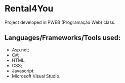 # Rental4You
Project developed in PWEB (Programação Web) class.

## Languages/Frameworks/Tools used: 
  - Asp.net;
  - C#;
  - HTML;
  - CSS;
  - Javascript;
  - Microsoft Visual Studio.
